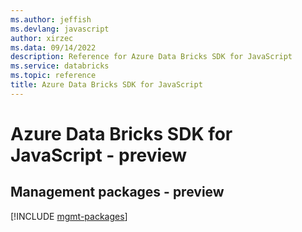 ```yaml
---
ms.author: jeffish
ms.devlang: javascript
author: xirzec
ms.data: 09/14/2022
description: Reference for Azure Data Bricks SDK for JavaScript
ms.service: databricks
ms.topic: reference
title: Azure Data Bricks SDK for JavaScript
---
```

# Azure Data Bricks SDK for JavaScript - preview

## Management packages - preview
[!INCLUDE [mgmt-packages](data-bricks-mgmt-index.md)]